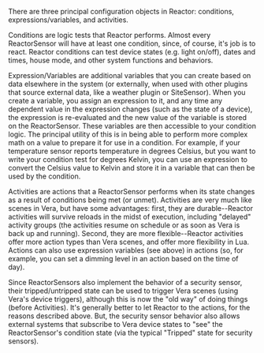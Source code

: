 There are three principal configuration objects in Reactor: conditions, expressions/variables, and activities.

Conditions are logic tests that Reactor performs. Almost every ReactorSensor will have at least one condition, since, of course, it's job is to react. Reactor conditions can test device states (e.g. light on/off), dates and times, house mode, and other system functions and behaviors.

Expression/Variables are additional variables that you can create based on data elsewhere in the system (or externally, when used with other plugins that source external data, like a weather plugin or SiteSensor). When you create a variable, you assign an expression to it, and any time any dependent value in the expression changes (such as the state of a device), the expression is re-evaluated and the new value of the variable is stored on the ReactorSensor. These variables are then accessible to your condition logic. The principal utility of this is in being able to perform more complex math on a value to prepare it for use in a condition. For example, if your temperature sensor reports temperature in degrees Celsius, but you want to write your condition test for degrees Kelvin, you can use an expression to convert the Celsius value to Kelvin and store it in a variable that can then be used by the condition.

Activities are actions that a ReactorSensor performs when its state changes as a result of conditions being met (or unmet). Activities are very much like scenes in Vera, but have some advantages: first, they are durable--Reactor activities will survive reloads in the midst of execution, including "delayed" activity groups (the activities resume on schedule or as soon as Vera is back up and running). Second, they are more flexible--Reactor activities offer more action types than Vera scenes, and offer more flexibility in Lua. Actions can also use expression variables (see above) in actions (so, for example, you can set a dimming level in an action based on the time of day).

Since ReactorSensors also implement the behavior of a security sensor, their tripped/untripped state can be used to trigger Vera scenes (using Vera's device triggers), although this is now the "old way" of doing things (before Activities). It's generally better to let Reactor to the actions, for the reasons described above. But, the security sensor behavior also allows external systems that subscribe to Vera device states to "see" the ReactorSensor's condition state (via the typical "Tripped" state for security sensors).